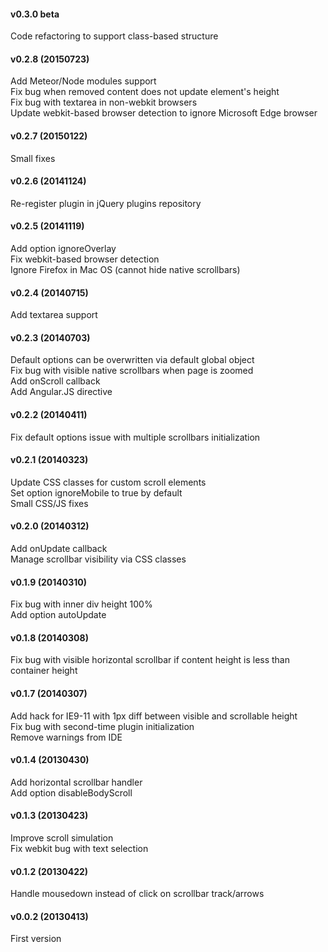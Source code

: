 <h4>v0.3.0 beta</h4>
Code refactoring to support class-based structure<br>

<h4>v0.2.8 (20150723)</h4>
Add Meteor/Node modules support<br>
Fix bug when removed content does not update element's height<br>
Fix bug with textarea in non-webkit browsers<br>
Update webkit-based browser detection to ignore Microsoft Edge browser<br>

<h4>v0.2.7 (20150122)</h4>
Small fixes<br>

<h4>v0.2.6 (20141124)</h4>
Re-register plugin in jQuery plugins repository<br>

<h4>v0.2.5 (20141119)</h4>
Add option ignoreOverlay<br>
Fix webkit-based browser detection<br>
Ignore Firefox in Mac OS (cannot hide native scrollbars)<br>

<h4>v0.2.4 (20140715)</h4>
Add textarea support<br>

<h4>v0.2.3 (20140703)</h4>
Default options can be overwritten via default global object<br>
Fix bug with visible native scrollbars when page is zoomed<br>
Add onScroll callback<br>
Add Angular.JS directive<br>

<h4>v0.2.2 (20140411)</h4>
Fix default options issue with multiple scrollbars initialization<br>

<h4>v0.2.1 (20140323)</h4>
Update CSS classes for custom scroll elements<br>
Set option ignoreMobile to true by default<br>
Small CSS/JS fixes<br>

<h4>v0.2.0 (20140312)</h4>
Add onUpdate callback<br>
Manage scrollbar visibility via CSS classes<br>

<h4>v0.1.9 (20140310)</h4>
Fix bug with inner div height 100%<br>
Add option autoUpdate<br>

<h4>v0.1.8 (20140308)</h4>
Fix bug with visible horizontal scrollbar if content height is less than container height<br>

<h4>v0.1.7 (20140307)</h4>
Add hack for IE9-11 with 1px diff between visible and scrollable height<br>
Fix bug with second-time plugin initialization<br>
Remove warnings from IDE<br>

<h4>v0.1.4 (20130430)</h4>
Add horizontal scrollbar handler<br>
Add option disableBodyScroll<br>

<h4>v0.1.3 (20130423)</h4>
Improve scroll simulation<br>
Fix webkit bug with text selection<br>

<h4>v0.1.2 (20130422)</h4>
Handle mousedown instead of click on scrollbar track/arrows<br>

<h4>v0.0.2 (20130413)</h4>
First version<br>